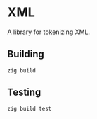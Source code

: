 # XML

A library for tokenizing XML.

## Building

```
zig build
```

## Testing

```
zig build test
```
